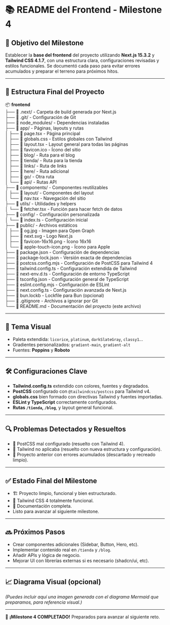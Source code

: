 # 📚 README del Frontend - Milestone 4

## 🎯 Objetivo del Milestone
Establecer la **base del frontend** del proyecto utilizando **Next.js 15.3.2** y **Tailwind CSS 4.1.7**, con una estructura clara, configuraciones revisadas y estilos funcionales. Se documentó cada paso para evitar errores acumulados y preparar el terreno para próximos hitos.

---

## 📁 Estructura Final del Proyecto

📦 **frontend**  
├── 📂 .next/ - Carpeta de build generada por Next.js  
├── 📂 .git/ - Configuración de Git  
├── 📂 node_modules/ - Dependencias instaladas  
├── 📂 app/ - Páginas, layouts y rutas  
│   ├── 📄 page.tsx - Página principal  
│   ├── 📄 globals.css - Estilos globales con Tailwind  
│   ├── 📄 layout.tsx - Layout general para todas las páginas  
│   ├── 📄 favicon.ico - Ícono del sitio  
│   ├── 📂 blog/ - Ruta para el blog  
│   ├── 📂 tienda/ - Ruta para la tienda  
│   ├── 📂 links/ - Ruta de links  
│   ├── 📂 here/ - Ruta adicional  
│   ├── 📂 go/ - Otra ruta  
│   └── 📂 api/ - Rutas API  
├── 📂 components/ - Componentes reutilizables  
│   ├── 📂 layout/ - Componentes del layout  
│   └── 📄 nav.tsx - Navegación del sitio  
├── 📂 utils/ - Utilidades y helpers  
│   └── 📄 fetcher.tsx - Función para hacer fetch de datos  
├── 📂 config/ - Configuración personalizada  
│   └── 📄 index.ts - Configuración inicial  
├── 📂 public/ - Archivos estáticos  
│   ├── 📄 og.jpg - Imagen para Open Graph  
│   ├── 📄 next.svg - Logo Next.js  
│   ├── 📄 favicon-16x16.png - Ícono 16x16  
│   └── 📄 apple-touch-icon.png - Ícono para Apple  
├── 📄 package.json - Configuración de dependencias  
├── 📄 package-lock.json - Versión exacta de dependencias  
├── 📄 postcss.config.mjs - Configuración de PostCSS para Tailwind 4  
├── 📄 tailwind.config.ts - Configuración extendida de Tailwind  
├── 📄 next-env.d.ts - Configuración de entorno TypeScript  
├── 📄 tsconfig.json - Configuración general de TypeScript  
├── 📄 eslint.config.mjs - Configuración de ESLint  
├── 📄 next.config.ts - Configuración avanzada de Next.js  
├── 📄 bun.lockb - Lockfile para Bun (opcional)  
├── 📄 .gitignore - Archivos a ignorar por Git  
└── 📄 README.md - Documentación del proyecto (este archivo)  

---

## 🎨 Tema Visual
- Paleta extendida: `licorice`, `platinum`, `darkSlateGray`, `classy1`...  
- Gradientes personalizados: `gradient-main`, `gradient-alt`  
- Fuentes: **Poppins** y **Roboto**

---

## 🛠️ Configuraciones Clave
- **Tailwind.config.ts** extendido con colores, fuentes y degradados.
- **PostCSS** configurado con `@tailwindcss/postcss` para Tailwind v4.
- **globals.css** bien formado con directivas Tailwind y fuentes importadas.
- **ESLint y TypeScript** correctamente configurados.
- **Rutas `/tienda`, `/blog`**, y layout general funcional.

---

## 🔍 Problemas Detectados y Resueltos
- 🛑 PostCSS mal configurado (resuelto con Tailwind 4).  
- 🛑 Tailwind no aplicaba (resuelto con nueva estructura y configuración).  
- 🛑 Proyecto anterior con errores acumulados (descartado y recreado limpio).

---

## ✅ Estado Final del Milestone
- 🏗️ Proyecto limpio, funcional y bien estructurado.  
- 🚀 Tailwind CSS 4 totalmente funcional.  
- 📝 Documentación completa.  
- Listo para avanzar al siguiente milestone.

---

## 🔜 Próximos Pasos
- Crear componentes adicionales (Sidebar, Button, Hero, etc).  
- Implementar contenido real en `/tienda` y `/blog`.  
- Añadir APIs y lógica de negocio.  
- Mejorar UI con librerías externas si es necesario (shadcn/ui, etc).  

---

## 📈 Diagrama Visual (opcional)
*(Puedes incluir aquí una imagen generada con el diagrama Mermaid que preparamos, para referencia visual.)*

---

🚀 **¡Milestone 4 COMPLETADO!** Preparados para avanzar al siguiente reto.  
